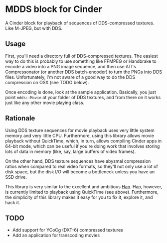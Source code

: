 MDDS block for Cinder
=====================

A Cinder block for playback of sequences of DDS-compressed textures. Like
M-JPEG, but with DDS.

Usage
-----

First, you'll need a directory full of DDS-compressed textures. The easiest way
to do this is probably to use something like FFMPEG or Handbrake to encode a
video into a PNG image sequence, and then use ATI's Compressonator (or another
DDS batch-encoder) to turn the PNGs into DDS files. Unfortunately, I'm not
aware of a good way to do the DDS compression on OSX (see TODO below).

Once encoding is done, look at the sample application. Basically, you just
point `mdds::Movie` at your folder of DDS textures, and from there on it works
just like any other movie playing class.

Rationale
---------

Using DDS texture sequences for movie playback uses very little system memory
and very little CPU. Furthermore, using this library allows movie playback
without QuickTime, which, in turn, allows compiling Cinder apps in 64-bit mode,
which can be useful if you're doing work that involves storing lots of data in
memory (like, say, large buffers of video frames).

On the other hand, DDS texture sequences have abysmal compression ratios when
compared to real video formats, so they'll not only use a lot of disk space,
but the disk I/O will become a bottleneck unless you have an SSD drive.

This library is very similar to the excellent and ambitious
[Hap](https://github.com/Vidvox/hap). Hap, however, is currently limited to
playback using QuickTime (see above). Furthermore, the simplicity of this
library makes it easy for you to fix it, explore it, and hack it.

TODO
----

* Add support for YCoCg (DXT-6) compressed textures
* Add an application for transcoding movies
